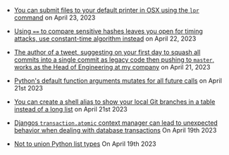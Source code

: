 * [You can submit files to your default printer in OSX using the `lpr` command](https://ss64.com/osx/lpr.html) on April 23, 2023
- [Using `==` to compare sensitive hashes leaves you open for timing attacks, use constant-time algorithm instead](https://codahale.com/a-lesson-in-timing-attacks/) on April 22, 2023
- [The author of a tweet, suggesting on your first day to squash all commits into a single commit as legacy code then pushing to `master`, works as the Head of Engineering at my company](https://twitter.com/codeinthehole/status/1029682224713617408?cxt=HHwWgMC2ueShlcocAAAA) on April 21, 2023
- [Python's default function arguments mutates for all future calls](https://docs.python-guide.org/writing/gotchas/#mutable-default-arguments) on April 21st 2023
- [You can create a shell alias to show your local Git branches in a table instead of a long list](https://gist.github.com/benji011/8210b3eeda1b80935b87be3026c6a40e) on April 21st 2023

- [Djangos `transaction.atomic` context manager can lead to unexpected behavior when dealing with database transactions](https://seddonym.me/2020/11/19/trouble-atomic) On April 19th 2023
- [Not to union Python list types](https://til.codeinthehole.com/posts/not-to-union-python-list-types/) On April 19th 2023
